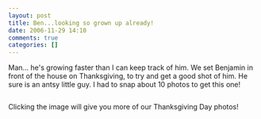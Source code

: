 ```yaml
---
layout: post
title: Ben...looking so grown up already!
date: 2006-11-29 14:10
comments: true
categories: []
---
```

Man... he's growing faster than I can keep track of him. We set Benjamin in front of the house on Thanksgiving, to try and get a good shot of him. He sure is an antsy little guy. I had to snap about 10 photos to get this one!

<a href="http://filias.smugmug.com/gallery/2182400/1/113451484"><img src="http://filias.smugmug.com/photos/113451484-S.jpg" alt="" /></a>

Clicking the image will give you more of our Thanksgiving Day photos!
